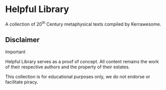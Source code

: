# Helpful Library
A collection of 20<sup>th</sup> Century metaphysical texts compiled by Kerrawesome.

## Disclaimer

>[!IMPORTANT]
>Helpful Library serves as a proof of concept. All content remains the work of their respective authors and the property of their estates.
>
>This collection is for educational purposes only, we do not endorse or facilitate piracy. 
